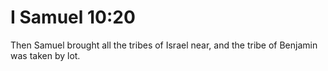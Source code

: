 # I Samuel 10:20

Then Samuel brought all the tribes of Israel near, and the tribe of Benjamin was taken by lot.
